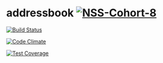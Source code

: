 # addressbook [![NSS-Cohort-8](https://img.shields.io/badge/NSS-cohort--8-3C617F.svg)](http://blog.aijoona.com/wp-content/uploads/2011/04/crockford.jpg)

[![Build Status](https://travis-ci.org/luketlancaster/addressbook.svg?branch=master)](https://travis-ci.org/luketlancaster/addressbook)

[![Code Climate](https://codeclimate.com/github/luketlancaster/addressbook/badges/gpa.svg)](https://codeclimate.com/github/luketlancaster/addressbook)

[![Test Coverage](https://codeclimate.com/github/luketlancaster/addressbook/badges/coverage.svg)](https://codeclimate.com/github/luketlancaster/addressbook)

